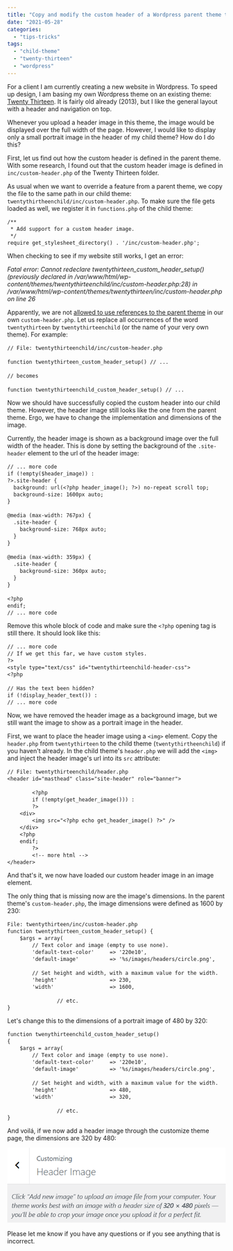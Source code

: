 ```yaml
---
title: "Copy and modify the custom header of a Wordpress parent theme to a child theme"
date: "2021-05-28"
categories: 
  - "tips-tricks"
tags: 
  - "child-theme"
  - "twenty-thirteen"
  - "wordpress"
---
```


For a client I am currently creating a new website in Wordpress. To speed up design, I am basing my own Wordpress theme on an existing theme: [Twenty Thirteen](https://wordpress.org/themes/twentythirteen/). It is fairly old already (2013), but I like the general layout with a header and navigation on top.

Whenever you upload a header image in this theme, the image would be displayed over the full width of the page. However, I would like to display only a small portrait image in the header of my child theme? How do I do this?

First, let us find out how the custom header is defined in the parent theme. With some research, I found out that the custom header image is defined in `inc/custom-header.php` of the Twenty Thirteen folder.

As usual when we want to override a feature from a parent theme, we copy the file to the same path in our child theme: `twentythirtheenchild/inc/custom-header.php`. To make sure the file gets loaded as well, we register it in `functions.php` of the child theme:

```
/**
 * Add support for a custom header image.
 */
require get_stylesheet_directory() . '/inc/custom-header.php';
```

When checking to see if my website still works, I get an error:

_Fatal error: Cannot redeclare twentythirteen\_custom\_header\_setup() (previously declared in /var/www/html/wp-content/themes/twentythirteenchild/inc/custom-header.php:28) in /var/www/html/wp-content/themes/twentythirteen/inc/custom-header.php on line 26_

Apparently, we are not [allowed to use references to the parent theme](https://stackoverflow.com/a/44047211/4496102) in our own `custom-header.php`. Let us replace all occurrences of the word `twentythirteen` by `twentythirteenchild` (or the name of your very own theme). For example:

```
// File: twentythirteenchild/inc/custom-header.php

function twentythirteen_custom_header_setup() // ...

// becomes

function twentythirteenchild_custom_header_setup() // ...
```

Now we should have successfully copied the custom header into our child theme. However, the header image still looks like the one from the parent theme. Ergo, we have to change the implementation and dimensions of the image.

Currently, the header image is shown as a background image over the full width of the header. This is done by setting the background of the `.site-header` element to the url of the header image:

```
// ... more code
if (!empty($header_image)) :
?>.site-header {
  background: url(<?php header_image(); ?>) no-repeat scroll top;
  background-size: 1600px auto;
}

@media (max-width: 767px) {
  .site-header {
    background-size: 768px auto;
  }
}

@media (max-width: 359px) {
  .site-header {
    background-size: 360px auto;
  }
}

<?php
endif;
// ... more code
```

Remove this whole block of code and make sure the `<?php` opening tag is still there. It should look like this:

```
// ... more code
// If we get this far, we have custom styles.
?>
<style type="text/css" id="twentythirteenchild-header-css">
<?php

// Has the text been hidden?
if (!display_header_text()) :
// ... more code
```

Now, we have removed the header image as a background image, but we still want the image to show as a portrait image in the header.

First, we want to place the header image using a `<img>` element. Copy the `header.php` from `twentythirteen` to the child theme (`twentythirtheenchild`) if you haven't already. In the child theme's `header.php` we will add the `<img>` and inject the header image's url into its `src` attribute:

```
// File: twentythirteenchild/header.php
<header id="masthead" class="site-header" role="banner">

        <?php
        if (!empty(get_header_image())) :
        ?>
	<div>
		<img src="<?php echo get_header_image() ?>" />
	</div>
	<?php
	endif;
        ?>
        <!-- more html -->
</header>
```

And that's it, we now have loaded our custom header image in an image element.

The only thing that is missing now are the image's dimensions. In the parent theme's `custom-header.php`, the image dimensions were defined as 1600 by 230:

```
File: twentythirteen/inc/custom-header.php
function twentythirteen_custom_header_setup() {
	$args = array(
		// Text color and image (empty to use none).
		'default-text-color'     => '220e10',
		'default-image'          => '%s/images/headers/circle.png',

		// Set height and width, with a maximum value for the width.
		'height'                 => 230,
		'width'                  => 1600,

                // etc.
}
```

Let's change this to the dimensions of a portrait image of 480 by 320:

```
function twenythirteenchild_custom_header_setup()
{
	$args = array(
		// Text color and image (empty to use none).
		'default-text-color'     => '220e10',
		'default-image'          => '%s/images/headers/circle.png',

		// Set height and width, with a maximum value for the width.
		'height'                 => 480,
		'width'                  => 320,
           
                // etc.
}
```

And voilá, if we now add a header image through the customize theme page, the dimensions are 320 by 480:

![](images/afbeelding.png)

Please let me know if you have any questions or if you see anything that is incorrect.
